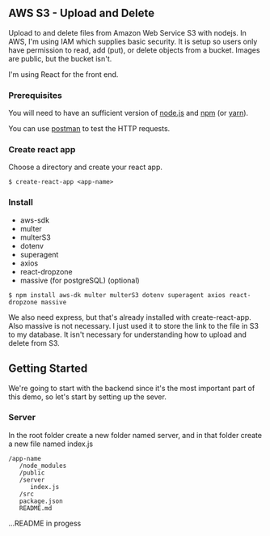 ## AWS S3 - Upload and Delete

Upload to and delete files from Amazon Web Service S3 with nodejs. In AWS, I'm using IAM which supplies basic security. It is setup so users only have permission to read, add (put), or delete objects from a bucket. Images are public, but the bucket isn't. 

I'm using React for the front end.

### Prerequisites

You will need to have an sufficient version of [node.js](https://nodejs.org/en/) and [npm](https://nodejs.org/en/) (or [yarn](https://yarnpkg.com/lang/en/)).

You can use [postman](https://www.getpostman.com/) to test the HTTP requests.

### Create react app

Choose a directory and create your react app.
```
$ create-react-app <app-name>
```

### Install

* aws-sdk
* multer
* multerS3
* dotenv
* superagent
* axios
* react-dropzone
* massive (for postgreSQL) (optional)

```
$ npm install aws-dk multer multerS3 dotenv superagent axios react-dropzone massive
```

We also need express, but that's already installed with create-react-app. Also massive is not necessary. I just used it to store the link to the file in S3 to my database. It isn't necessary for understanding how to upload and delete from S3.

## Getting Started

We're going to start with the backend since it's the most important part of this demo, so let's start by setting up the sever.

### Server

In the root folder create a new folder named server, and in that folder create a new file named index.js
```
/app-name
   /node_modules
   /public
   /server
      index.js
   /src
   package.json
   README.md
```

...README in progess

<!-- ## Helpful sources

### Multer and MulterS3
* [Multer](https://github.com/expressjs/multer)
* [MulterS3](https://github.com/badunk/multer-s3)
* [Image uploading by Traversy](https://www.youtube.com/watch?v=9Qzmri1WaaE)
* [Scotch.io - AWS S3 with Express and MulterS3](https://scotch.io/@cizu/building-a-amazon-s3-api-with-express-and-multer-s3)
### AWS
* [AWS S3 Docs](https://docs.aws.amazon.com/AmazonS3/latest/dev/Welcome.html)
* [python-aws-s3 by keith](https://github.com/keithweaver/python-aws-s3)
* [AWS IAM](https://www.youtube.com/watch?v=DXNS-EP9sXM&t=5s)
* [AWS S3](https://www.youtube.com/watch?v=mt32JEAxrA4)

Aspects of each of these resources helped me understand how the parts works. -->